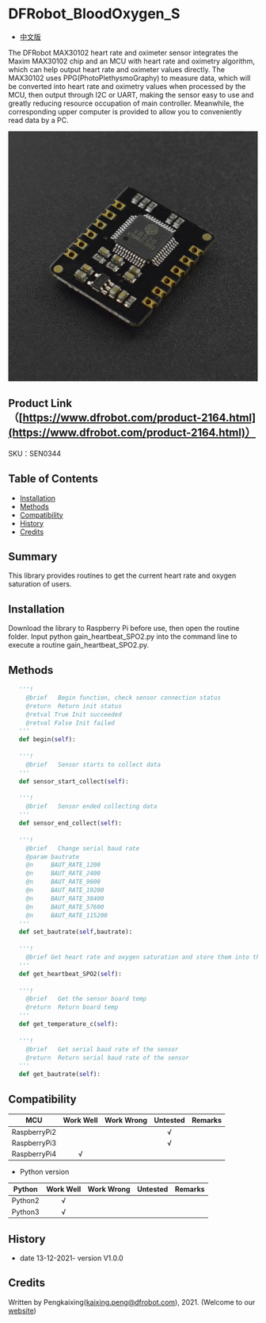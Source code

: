 # DFRobot_BloodOxygen_S

- [中文版](./README_CN.md)

The DFRobot MAX30102 heart rate and oximeter sensor integrates the Maxim MAX30102 chip and an MCU with heart rate and oximetry algorithm, which can help output heart rate and oximeter values directly. The MAX30102 uses PPG(PhotoPlethysmoGraphy) to measure data, which will be converted into heart rate and oximetry values when processed by the MCU, then output through I2C or UART, making the sensor easy to use and greatly reducing resource occupation of main controller. Meanwhile, the corresponding upper computer is provided to allow you to conveniently read data by a PC.

![正反面svg效果图](../../resources/images/SEN0344.png)

## Product Link（[https://www.dfrobot.com/product-2164.html](https://www.dfrobot.com/product-2164.html)）

  SKU：SEN0344

## Table of Contents

* [Installation](#installation)
* [Methods](#methods)
* [Compatibility](#compatibility)
* [History](#history)
* [Credits](#credits)

## Summary

This library provides routines to get the current heart rate and oxygen saturation of users.

## Installation

Download the library to Raspberry Pi before use, then open the routine folder. Input python gain_heartbeat_SPO2.py into the command line to execute a routine gain_heartbeat_SPO2.py.

## Methods

```python
   '''!
     @brief   Begin function, check sensor connection status
     @return  Return init status
     @retval True Init succeeded
     @retval False Init failed
   '''
   def begin(self):

   '''!
     @brief   Sensor starts to collect data
   '''
   def sensor_start_collect(self):

   '''!
     @brief   Sensor ended collecting data
   '''
   def sensor_end_collect(self):

   '''!
     @brief   Change serial baud rate
     @param bautrate
     @n     BAUT_RATE_1200 
     @n     BAUT_RATE_2400
     @n     BAUT_RATE_9600
     @n     BAUT_RATE_19200
     @n     BAUT_RATE_38400
     @n     BAUT_RATE_57600
     @n     BAUT_RATE_115200
   '''
   def set_bautrate(self,bautrate):

   '''!
     @brief Get heart rate and oxygen saturation and store them into the struct  sHeartbeatSPO2
   '''
   def get_heartbeat_SPO2(self):

   '''!
     @brief   Get the sensor board temp
     @return  Return board temp
   '''
   def get_temperature_c(self):

   '''!
     @brief   Get serial baud rate of the sensor
     @return  Return serial baud rate of the sensor
   '''
   def get_bautrate(self):

```
## Compatibility

| MCU         | Work Well | Work Wrong | Untested | Remarks |
| ------------ | :--: | :----: | :----: | :--: |
| RaspberryPi2 |      |        |   √    |      |
| RaspberryPi3 |      |        |   √    |      |
| RaspberryPi4 |  √   |        |        |      |

* Python version

| Python  | Work Well | Work Wrong | Untested | Remarks |
| ------- | :--: | :----: | :----: | ---- |
| Python2 |  √   |        |        |      |
| Python3 |  √   |        |        |      |

## History

- date 13-12-2021- version V1.0.0

## Credits

Written by Pengkaixing(kaixing.peng@dfrobot.com), 2021. (Welcome to our [website](https://www.dfrobot.com/))
